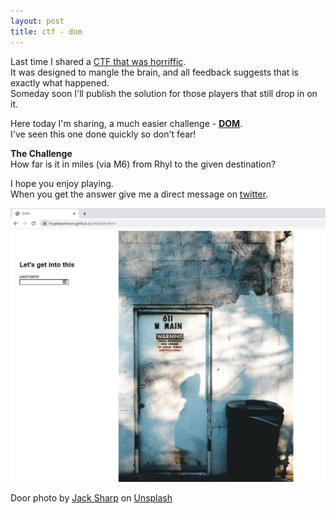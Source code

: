 ```yaml
---
layout: post
title: ctf - dom
---
```

Last time I shared a [CTF that was horriffic](https://hiyaleejohnson.github.io/ctf1).  
It was designed to mangle the brain, and all feedback suggests that is exactly what happened.  
Someday soon I'll publish the solution for those players that still drop in on it.

Here today I'm sharing, a much easier challenge - [**DOM**](https://hiyaleejohnson.github.io/ctf/dom.html).  
I've seen this one done quickly so don't fear! 

**The Challenge**  
How far is it in miles (via M6) from Rhyl to the given destination?  

I hope you enjoy playing.  
When you get the answer give me a direct message on [twitter](https://twitter.com/lj_actual).

![dom screenshot](/images/dom_screenshot_1.JPG)

Door photo by [Jack Sharp](https://unsplash.com/@jacksharp_photography) on [Unsplash](https://unsplash.com)



